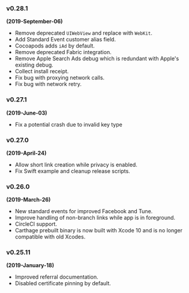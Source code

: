 ### v0.28.1

**(2019-September-06)**

- Remove deprecated `UIWebView` and replace with `WebKit`.
- Add Standard Event customer alias field.
- Cocoapods adds `iAd` by default.
- Remove deprecated Fabric integration.
- Remove Apple Search Ads debug which is redundant with Apple's existing debug.
- Collect install receipt.
- Fix bug with proxying network calls.
- Fix bug with network retry.

### v0.27.1

**(2019-June-03)**

- Fix a potential crash due to invalid key type

### v0.27.0

**(2019-April-24)**

- Allow short link creation while privacy is enabled.
- Fix Swift example and cleanup release scripts.

### v0.26.0

**(2019-March-26)**

- New standard events for improved Facebook and Tune.
- Improve handling of non-branch links while app is in foreground.
- CircleCI support.
- Carthage prebuilt binary is now built with Xcode 10 and is no longer compatible with old Xcodes.

### v0.25.11

**(2019-January-18)**

- Improved referral documentation.
- Disabled certificate pinning by default.
